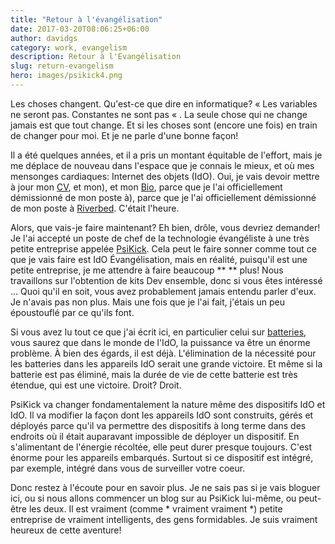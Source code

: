 ```yaml
---
title: "Retour à l'évangélisation"
date: 2017-03-20T08:06:25+06:00
author: davidgs
category: work, evangelism
description: Retour à l'Evangélisation
slug: return-evangelism
hero: images/psikick4.png
---
```


Les choses changent. Qu'est-ce que dire en informatique? « Les variables ne seront pas. Constantes ne sont pas « . La seule chose qui ne change jamais est que tout change. Et si les choses sont (encore une fois) en train de changer pour moi. Et je ne parle d'une bonne façon!

Il a été quelques années, et il a pris un montant équitable de l'effort, mais je me déplace de nouveau dans l'espace que je connais le mieux, et où mes mensonges cardiaques: Internet des objets (IdO). Oui, je vais devoir mettre à jour mon [CV](/#experiences), et mon), et mon [Bio](/#about), parce que je l'ai officiellement démissionné de mon poste à), parce que je l'ai officiellement démissionné de mon poste à [Riverbed](http://riverbed.com/). C'était l'heure.

Alors, que vais-je faire maintenant? Eh bien, drôle, vous devriez demander! Je l'ai accepté un poste de chef de la technologie évangéliste à une très petite entreprise appelée [PsiKick](http://www.psikick.com/). Cela peut le faire sonner comme tout ce que je vais faire est IdO Évangélisation, mais en réalité, puisqu'il est une petite entreprise, je me attendre à faire beaucoup ** ** plus! Nous travaillons sur l'obtention de kits Dev ensemble, donc si vous êtes intéressé ... Quoi qu'il en soit, vous avez probablement jamais entendu parler d'eux. Je n'avais pas non plus. Mais une fois que je l'ai fait, j'étais un peu époustouflé par ce qu'ils font.

Si vous avez lu tout ce que j'ai écrit ici, en particulier celui sur [batteries](/posts/category/iot/minor-iot-calculations), vous saurez que dans le monde de l'IdO, la puissance va être un énorme problème. À bien des égards, il est déjà. L'élimination de la nécessité pour les batteries dans les appareils IdO serait une grande victoire. Et même si la batterie est pas éliminé, mais la durée de vie de cette batterie est très étendue, qui est une victoire. Droit? Droit.

PsiKick va changer fondamentalement la nature même des dispositifs IdO et IdO. Il va modifier la façon dont les appareils IdO sont construits, gérés et déployés parce qu'il va permettre des dispositifs à long terme dans des endroits où il était auparavant impossible de déployer un dispositif. En s'alimentant de l'énergie récoltée, elle peut durer presque toujours. C'est énorme pour les appareils embarqués. Surtout si ce dispositif est intégré, par exemple, intégré dans vous de surveiller votre coeur.

Donc restez à l'écoute pour en savoir plus. Je ne sais pas si je vais bloguer ici, ou si nous allons commencer un blog sur au PsiKick lui-même, ou peut-être les deux. Il est vraiment (comme * vraiment vraiment *) petite entreprise de vraiment intelligents, des gens formidables. Je suis vraiment heureux de cette aventure!
